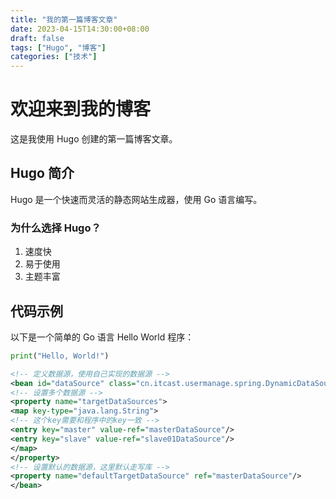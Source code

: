 ```yaml
---
title: "我的第一篇博客文章"
date: 2023-04-15T14:30:00+08:00
draft: false
tags: ["Hugo", "博客"]
categories: ["技术"]
---
```


# 欢迎来到我的博客

这是我使用 Hugo 创建的第一篇博客文章。

## Hugo 简介

Hugo 是一个快速而灵活的静态网站生成器，使用 Go 语言编写。

### 为什么选择 Hugo？

1. 速度快
2. 易于使用
3. 主题丰富

## 代码示例

以下是一个简单的 Go 语言 Hello World 程序：


```python
print("Hello, World!")
```

```xml
<!-- 定义数据源，使用自己实现的数据源 -->
<bean id="dataSource" class="cn.itcast.usermanage.spring.DynamicDataSource">
<!-- 设置多个数据源 -->
<property name="targetDataSources">
<map key-type="java.lang.String">
<!-- 这个key需要和程序中的key一致 -->
<entry key="master" value-ref="masterDataSource"/>
<entry key="slave" value-ref="slave01DataSource"/>
</map>
</property>
<!-- 设置默认的数据源，这里默认走写库 -->
<property name="defaultTargetDataSource" ref="masterDataSource"/>
</bean>
```